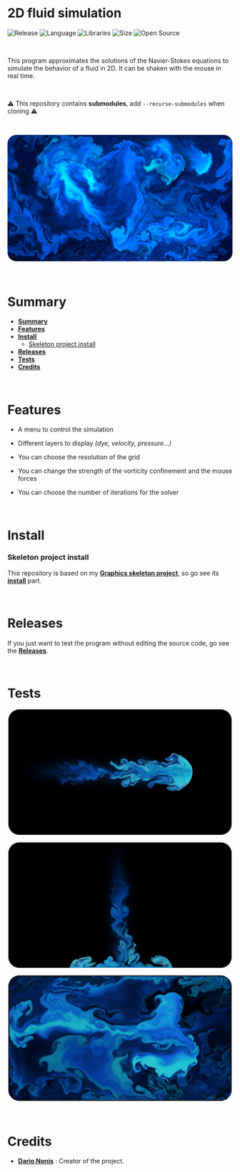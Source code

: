 # 2D fluid simulation

![Release](https://img.shields.io/badge/Release-v1.0-blueviolet)
![Language](https://img.shields.io/badge/Language-C%2B%2B-0052cf)
![Libraries](https://img.shields.io/badge/Libraries-Dimension3D-00cf2c)
![Size](https://img.shields.io/badge/Size-227Mo-f12222)
![Open Source](https://badges.frapsoft.com/os/v2/open-source.svg?v=103)

<br/>

This program approximates the solutions of the Navier-Stokes equations to simulate the behavior of a fluid in 2D. It can be shaken with the mouse in real time.

<br/>

⚠️ This repository contains **submodules**, add `--recurse-submodules` when cloning ⚠️

<br/>

<p align="center">
	<img src="resources/misc/thumbnail.png" width="700">
</p>

<br/>

# Summary

* **[Summary](#summary)**
* **[Features](#features)**
* **[Install](#install)**
	* [Skeleton project install](#skeleton-project-install)
* **[Releases](#releases)**
* **[Tests](#tests)**
* **[Credits](#credits)**

<br/>

# Features

* A menu to control the simulation

* Different layers to display *(dye, velocity, pressure...)*

* You can choose the resolution of the grid

* You can change the strength of the vorticity confinement and the mouse forces

* You can choose the number of iterations for the solver

<br/>

# Install

### Skeleton project install

This repository is based on my [**Graphics skeleton project**](https://github.com/DarioNonis/Graphics_skeleton), so go see its [**install**](https://github.com/DarioNonis/Graphics_skeleton#install) part.

<br/>

# Releases

If you just want to test the program without editing the source code, go see the [**Releases**](https://github.com/DarioNonis/2D_fluid_simulation/releases).

<br/>

# Tests

<p align="center">
	<img src="resources/misc/test_1.png" width="500">
</p>

<p align="center">
	<img src="resources/misc/test_2.png" width="500">
</p>

<p align="center">
	<img src="resources/misc/test_3.png" width="500">
</p>

<br/>

# Credits

* [**Dario Nonis**](https://github.com/DarioNonis) : Creator of the project.
